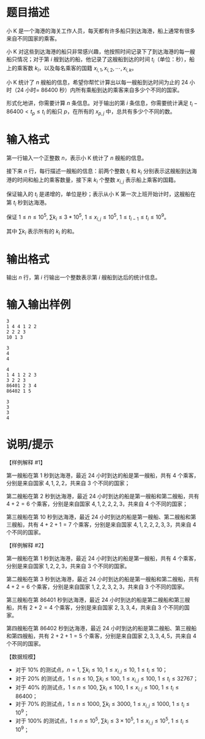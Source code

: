 # 题目描述

小 K 是一个海港的海关工作人员，每天都有许多船只到达海港，船上通常有很多来自不同国家的乘客。

小 K 对这些到达海港的船只非常感兴趣，他按照时间记录下了到达海港的每一艘船只情况；对于第 $i$ 艘到达的船，他记录了这艘船到达的时间 $t_i$（单位：秒），船上的乘客数 $k_i$，以及每名乘客的国籍 $x_{i,1}, x_{i,2},\cdots,x_{i,k}$。

小 K 统计了 $n$ 艘船的信息，希望你帮忙计算出以每一艘船到达时间为止的 $24$ 小时（$24$ 小时= $86400$ 秒）内所有乘船到达的乘客来自多少个不同的国家。

形式化地讲，你需要计算 $n$ 条信息。对于输出的第 $i$ 条信息，你需要统计满足 $t_i-86400<t_p \leq t_i$ 的船只 $p$，在所有的 $x_{p,j}$ 中，总共有多少个不同的数。

# 输入格式

第一行输入一个正整数 $n$，表示小 K 统计了 $n$ 艘船的信息。

接下来 $n$ 行，每行描述一艘船的信息：前两个整数 $t_i$ 和 $k_i$ 分别表示这艘船到达海港的时间和船上的乘客数量，接下来 $k_i$ 个整数 $x_{i,j}$ 表示船上乘客的国籍。

保证输入的 $t_i$ 是递增的，单位是秒；表示从小 K 第一次上班开始计时，这艘船在第 $t_i$ 秒到达海港。

保证 $1 \leq n \leq {10}^5,~\sum{k_i} \leq 3*{10}^5,~1 \leq x_{i,j} \leq {10}^5,~1 \leq t_{i-1} \leq t_i \leq {10}^9$。

其中 $\sum{k_i}$ 表示所有的 $k_i$ 的和。

# 输出格式

输出 $n$ 行，第 $i$ 行输出一个整数表示第 $i$ 艘船到达后的统计信息。

# 输入输出样例

```input1
3
1 4 4 1 2 2
2 2 2 3
10 1 3
```

```output1
3
4
4

```

```input2
4
1 4 1 2 2 3
3 2 2 3
86401 2 3 4
86402 1 5
```

```output2
3
3
3
4
```

# 说明/提示

【样例解释 #1】

第一艘船在第 $1$ 秒到达海港，最近 $24$ 小时到达的船是第一艘船，共有 $4$ 个乘客， 分别是来自国家 $4,1,2,2$，共来自 $3$ 个不同的国家；

第二艘船在第 $2$ 秒到达海港，最近 $24$ 小时到达的船是第一艘船和第二艘船，共有 $4+2=6$ 个乘客，分别是来自国家 $4,1,2,2,2,3$，共来自 $4$ 个不同的国家；

第三艘船在第 $10$ 秒到达海港，最近 $24$ 小时到达的船是第一艘船、第二艘船和第三艘船，共有 $4+2+1=7$ 个乘客，分别是来自国家 $4,1,2,2,2,3,3$，共来自 $4$ 个不同的国家。

【样例解释 #2】

第一艘船在第 $1$ 秒到达海港，最近 $24$ 小时到达的船是第一艘船，共有 $4$ 个乘客，分别是来自国家 $1,2,2,3$，共来自 $3$ 个不同的国家。

第二艘船在第 $3$ 秒到达海港，最近 $24$ 小时到达的船是第一艘船和第二艘船，共有 $4+2=6$ 个乘客，分别是来自国家 $1,2,2,3,2,3$，共来自 $3$ 个不同的国家。

第三艘船在第 $86401$ 秒到达海港，最近 $24$ 小时到达的船是第二艘船和第三艘船，共有 $2+2=4$ 个乘客，分别是来自国家 $2,3,3,4$，共来自 $3$ 个不同的国家。

第四艘船在第 $86402$ 秒到达海港，最近 $24$ 小时到达的船是第二艘船、第三艘船和第四艘船，共有 $2+2+1=5$ 个乘客，分别是来自国家 $2,3,3,4,5$，共来自 $4$ 个不同的国家。

【数据规模】

* 对于 $10\%$ 的测试点，$n=1,~\sum k_i \leq 10,~1 \leq x_{i,j} \leq 10,~1 \leq t_i \leq 10$；
* 对于 $20\%$ 的测试点，$1 \leq n \leq 10,~\sum k_i \leq 100,~1 \leq x_{i,j} \leq 100,~1 \leq t_i \leq 32767$；
* 对于 $40\%$ 的测试点，$1 \leq n \leq 100,~\sum k_i \leq 100,~1 \leq x_{i,j} \leq 100,~1 \leq t_i \leq 86400$；
* 对于 $70\%$ 的测试点，$1 \leq n \leq 1000,~\sum k_i \leq 3000,~1 \leq x_{i,j} \leq 1000,~1 \leq t_i \leq {10}^9$；
* 对于 $100\%$ 的测试点，$1 \leq n \leq {10}^5,~\sum k_i \leq 3 \times {10}^5,~1 \leq x_{i,j} \leq {10}^5,~1 \leq t_i \leq {10}^9$；
